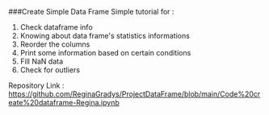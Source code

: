###Create Simple Data Frame
Simple tutorial for :
1. Check dataframe info
2. Knowing about data frame's statistics informations
3. Reorder the columns
4. Print some information based on certain conditions
5. Fill NaN data
6. Check for outliers

Repository Link : https://github.com/ReginaGradys/ProjectDataFrame/blob/main/Code%20create%20dataframe-Regina.ipynb
